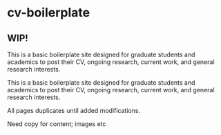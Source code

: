 # cv-boilerplate

<h2>WIP!</h2>

This is a basic boilerplate site designed for graduate students and academics to post their CV, ongoing research, current work, and general research interests.

This is a basic boilerplate site designed for graduate students and academics to post their CV, ongoing research, current work, and general research interests. 

All pages duplicates until added modifications.

Need copy for content; images etc